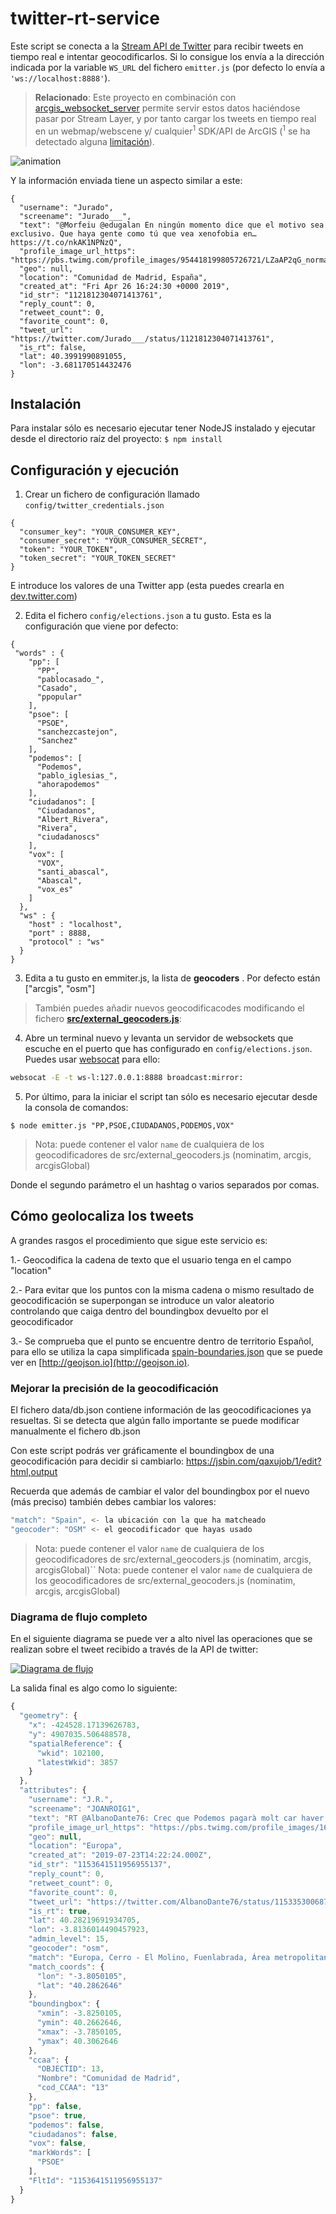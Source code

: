 # twitter-rt-service

Este script se conecta a la [Stream API de Twitter](https://developer.twitter.com/en/docs) para recibir tweets en tiempo real e intentar geocodificarlos. Si lo consigue los envía a la dirección indicada por la variable `WS_URL` del fichero `emitter.js` (por defecto lo envía a `'ws://localhost:8888'`).

> **Relacionado**: Este proyecto en combinación con [arcgis_websocket_server](https://github.com/esri-es/arcgis_websocket_server) permite servir estos datos haciéndose pasar por Stream Layer, y por tanto cargar los tweets en tiempo real en un webmap/webscene y/ cualquier<sup>1</sup> SDK/API de ArcGIS (<sup>1</sup> se ha detectado alguna [limitación](https://github.com/hhkaos/arcgis_websocket_server#known-issues)).

![animation](./img/console-animation.gif)

Y la información enviada tiene un aspecto similar a este:

```
{
  "username": "Jurado",
  "screename": "Jurado___",
  "text": "@Morfeiu @edugalan En ningún momento dice que el motivo sea exclusivo. Que haya gente como tú que vea xenofobia en… https://t.co/nkAK1NPNzQ",
  "profile_image_url_https": "https://pbs.twimg.com/profile_images/954418199805726721/LZaAP2qG_normal.jpg",
  "geo": null,
  "location": "Comunidad de Madrid, España",
  "created_at": "Fri Apr 26 16:24:30 +0000 2019",
  "id_str": "1121812304071413761",
  "reply_count": 0,
  "retweet_count": 0,
  "favorite_count": 0,
  "tweet_url": "https://twitter.com/Jurado___/status/1121812304071413761",
  "is_rt": false,
  "lat": 40.3991990891055,
  "lon": -3.681170514432476
}
```

## Instalación

Para instalar sólo es necesario ejecutar tener NodeJS instalado y ejecutar desde el directorio raíz del proyecto: `$ npm install`

## Configuración y ejecución

1. Crear un fichero de configuración llamado `config/twitter_credentials.json`
```
{
  "consumer_key": "YOUR_CONSUMER_KEY",
  "consumer_secret": "YOUR_CONSUMER_SECRET",
  "token": "YOUR_TOKEN",
  "token_secret": "YOUR_TOKEN_SECRET"
}
```

E introduce los valores de una Twitter app (esta puedes crearla en [dev.twitter.com](https://developer.twitter.com/en/apps))

2. Edita el fichero `config/elections.json` a tu gusto. Esta es la configuración que viene por defecto:

```
{
 "words" : {
    "pp": [
      "PP",
      "pablocasado_",
      "Casado",
      "ppopular"
    ],
    "psoe": [
      "PSOE",
      "sanchezcastejon",
      "Sanchez"
    ],
    "podemos": [
      "Podemos",
      "pablo_iglesias_",
      "ahorapodemos"
    ],
    "ciudadanos": [
      "Ciudadanos",
      "Albert_Rivera",
      "Rivera",
      "ciudadanoscs"
    ],
    "vox": [
      "VOX",
      "santi_abascal",
      "Abascal",
      "vox_es"
    ]
  },
  "ws" : {
    "host" : "localhost",
    "port" : 8888,
    "protocol" : "ws"
  }
}
```

3. Edita a tu gusto en emmiter.js, la lista de **geocoders** . Por defecto están ["arcgis", "osm"]

> También puedes añadir nuevos geocodificacodes modificando el fichero **[src/external_geocoders.js](./src/external_geocoders.js)**: 

4. Abre un terminal nuevo y levanta un servidor de websockets que escuche en el puerto que has configurado en `config/elections.json`. Puedes usar [websocat](https://github.com/vi/websocat) para ello:

```bash
websocat -E -t ws-l:127.0.0.1:8888 broadcast:mirror:
```

5. Por último, para la iniciar el script tan sólo es necesario ejecutar desde la consola de comandos:

`$ node emitter.js "PP,PSOE,CIUDADANOS,PODEMOS,VOX"`

> Nota: <geocoder> puede contener el valor `name` de cualquiera de los geocodificadores de src/external_geocoders.js (nominatim, arcgis, arcgisGlobal)

Donde el segundo parámetro el un hashtag o varios separados por comas.

## Cómo geolocaliza los tweets

A grandes rasgos el procedimiento que sigue este servicio es:

1.- Geocodifica la cadena de texto que el usuario tenga en el campo "location"

2.- Para evitar que los puntos con la misma cadena o mismo resultado de geocodificación se superpongan se introduce un valor aleatorio controlando que caiga dentro del boundingbox devuelto por el geocodificador

3.- Se comprueba que el punto se encuentre dentro de territorio Español, para ello se utiliza la capa simplificada [spain-boundaries.json](./data/spain-boundaries.json) que se puede ver en [http://geojson.io](http://geojson.io).

### Mejorar la precisión de la geocodificación

El fichero data/db.json contiene información de las geocodificaciones ya resueltas. Si se detecta que algún fallo importante se puede modificar manualmente el fichero db.json

Con este script podrás ver gráficamente el boundingbox de una geocodificación para decidir si cambiarlo:
https://jsbin.com/qaxujob/1/edit?html,output

Recuerda que además de cambiar el valor del boundingbox por el nuevo (más preciso) también debes cambiar los valores:

```js
"match": "Spain", <- la ubicación con la que ha matcheado
"geocoder": "OSM" <- el geocodificador que hayas usado
```

> Nota: <geocoder> puede contener el valor `name` de cualquiera de los geocodificadores de src/external_geocoders.js (nominatim, arcgis, arcgisGlobal)``
> Nota: <geocoder> puede contener el valor `name` de cualquiera de los geocodificadores de src/external_geocoders.js (nominatim, arcgis, arcgisGlobal)

### Diagrama de flujo completo

En el siguiente diagrama se puede ver a alto nivel las operaciones que se realizan sobre el tweet recibido a través de la API de twitter:

[![Diagrama de flujo](https://docs.google.com/drawings/d/e/2PACX-1vTm4RvhbdJol9tKFsEqBtbiFIsOjj575oXfr_6HggoEagFm9v_fg7rCgCxTfJ-Nus9xNn2GnEBOuQoz/pub?w=1827&amp;h=1192)](https://docs.google.com/drawings/d/1Ikdc49YkkhfPYaFTdr-quEHEP61rnx_duuDppsEfjZU/edit?usp=sharing)

La salida final es algo como lo siguiente:

```js
{
  "geometry": {
    "x": -424528.17139626783,
    "y": 4907035.506488578,
    "spatialReference": {
      "wkid": 102100,
      "latestWkid": 3857
    }
  },
  "attributes": {
    "username": "J.R.",
    "screename": "JOANROIG1",
    "text": "RT @AlbanoDante76: Crec que Podemos pagarà molt car haver comprat que el PSOE era \"de izquierdas\". Segueix sent un partit neoliberal, monàr…",
    "profile_image_url_https": "https://pbs.twimg.com/profile_images/1617475574/imagesCA49VD2Z_normal.jpg",
    "geo": null,
    "location": "Europa",
    "created_at": "2019-07-23T14:22:24.000Z",
    "id_str": "1153641511956955137",
    "reply_count": 0,
    "retweet_count": 0,
    "favorite_count": 0,
    "tweet_url": "https://twitter.com/AlbanoDante76/status/1153353006873763840",
    "is_rt": true,
    "lat": 40.28219691934705,
    "lon": -3.8136014490457923,
    "admin_level": 15,
    "geocoder": "osm",
    "match": "Europa, Cerro - El Molino, Fuenlabrada, Área metropolitana de Madrid y Corredor del Henares, Comunidad de Madrid, 28943, España",
    "match_coords": {
      "lon": "-3.8050105",
      "lat": "40.2862646"
    },
    "boundingbox": {
      "xmin": -3.8250105,
      "ymin": 40.2662646,
      "xmax": -3.7850105,
      "ymax": 40.3062646
    },
    "ccaa": {
      "OBJECTID": 13,
      "Nombre": "Comunidad de Madrid",
      "cod_CCAA": "13"
    },
    "pp": false,
    "psoe": true,
    "podemos": false,
    "ciudadanos": false,
    "vox": false,
    "markWords": [
      "PSOE"
    ],
    "FltId": "1153641511956955137"
  }
}
```
